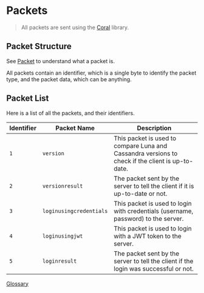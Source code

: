 # Packets

> All packets are sent using the [Coral](https://github.com/st-mar/Coral) library.

## Packet Structure

<note>
    See <a href="Glossary.md#packet">Packet</a> to understand what a packet is.
</note>

All packets contain an identifier, which is a single byte to identify the packet type, and the packet data, which can be anything.

## Packet List

Here is a list of all the packets, and their identifiers.

| Identifier | Packet Name             | Description                                                                                      |
|------------|-------------------------|--------------------------------------------------------------------------------------------------|
| `1`        | `version`               | This packet is used to compare Luna and Cassandra versions to check if the client is up-to-date. |
| `2`        | `versionresult`         | The packet sent by the server to tell the client if it is up-to-date or not.                     |
| `3`        | `loginusingcredentials` | This packet is used to login with credentials (username, password) to the server.                |
| `4`        | `loginusingjwt`         | This packet is used to login with a JWT token to the server.                                     |
| `5`        | `loginresult`           | The packet sent by the server to tell the client if the login was successful or not.             |

<seealso>
    <category ref="related">
        <a href="Glossary.md">Glossary</a>
    </category>
</seealso>
